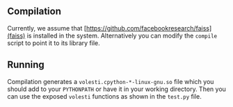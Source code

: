 ## Compilation

Currently, we assume that [https://github.com/facebookresearch/faiss](faiss) is installed in the system. Alternatively you can modify the `compile` script to point it to its library file.

## Running

Compilation generates a `volesti.cpython-*-linux-gnu.so` file which you should add to your `PYTHONPATH` or have it in your working directory. Then you can use the exposed `volesti` functions as shown in the  `test.py` file.

